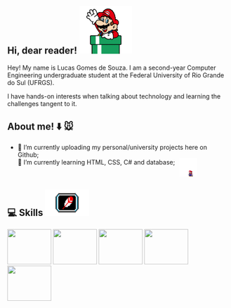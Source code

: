 ## Hi, dear reader! ![olá](mariodown.gif)
Hey! My name is Lucas Gomes de Souza. I am a second-year Computer Engineering undergraduate student at the Federal University of Rio Grande do Sul (UFRGS).

I have hands-on interests when talking about technology and learning the challenges tangent to it.

## About me! :arrow_down: :mouse: 
- 🔭 I’m currently uploading my personal/university projects here on Github;<ul>
<li style="display: flex; align-items: left;"> 🌱 I’m currently learning HTML, CSS, C# and database;<img src="mario.gif" width="40" style="margin-left: 10px;"></li></ul>



## :computer: Skills <img src="https://github.com/lucasgdesouza/lucasgdesouza/raw/main/skills.gif" width="100" height="60">

<img src="https://cdn.jsdelivr.net/gh/devicons/devicon@latest/icons/python/python-original.svg" width="100" height="80"/> <img src="https://cdn.jsdelivr.net/gh/devicons/devicon@latest/icons/c/c-original.svg" width="100" height="80" /> <img src="https://cdn.jsdelivr.net/gh/devicons/devicon@latest/icons/java/java-original-wordmark.svg" width="100" height="80" /> <img src="https://cdn.jsdelivr.net/gh/devicons/devicon@latest/icons/cplusplus/cplusplus-original.svg" width="100" height="80" /> <img src="https://cdn.jsdelivr.net/gh/devicons/devicon@latest/icons/html5/html5-original.svg" width="100" height="80" />
